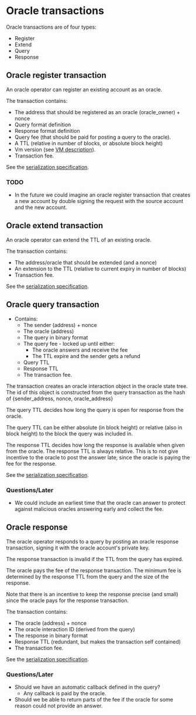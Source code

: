 # Oracle transactions

Oracle transactions are of four types:

* Register
* Extend
* Query
* Response

## Oracle register transaction

An oracle operator can register an existing account as an oracle.

The transaction contains:

* The address that should be registered as an oracle (oracle\_owner) + nonce
* Query format definition
* Response format definition
* Query fee (that should be paid for posting a query to the oracle).
* A TTL (relative in number of blocks, or absolute block height)
* Vm version (see [VM description](../contracts/contract_vms.md)).
* Transaction fee.

See the [serialization specification](../../utility-features/serializations.md#oracle-register-transaction).

### TODO

* In the future we could imagine an oracle register transaction that creates a new account by double signing the request with the source account and the new account.

## Oracle extend transaction

An oracle operator can extend the TTL of an existing oracle.

The transaction contains:

* The address/oracle that should be extended (and a nonce)
* An extension to the TTL (relative to current expiry in number of blocks)
* Transaction fee.

See the [serialization specification](../../utility-features/serializations.md#oracle-extend-transaction).

## Oracle query transaction

* Contains:
  * The sender (address) + nonce
  * The oracle (address)
  * The query in binary format
  * The query fee - locked up until either:
    * The oracle answers and receive the fee
    * The TTL expire and the sender gets a refund
  * Query TTL
  * Response TTL
  * The transaction fee.

The transaction creates an oracle interaction object in the oracle state tree. The id of this object is constructed from the query transaction as the hash of {sender\_address, nonce, oracle\_address}

The query TTL decides how long the query is open for response from the oracle.

The query TTL can be either absolute (in block height) or relative (also in block height) to the block the query was included in.

The response TTL decides how long the response is available when given from the oracle. The response TTL is always relative. This is to not give incentive to the oracle to post the answer late, since the oracle is paying the fee for the response.

See the [serialization specification](../../utility-features/serializations.md#oracle-query-transaction).

### Questions/Later

* We could include an earliest time that the oracle can answer to protect against malicious oracles answering early and collect the fee.

## Oracle response

The oracle operator responds to a query by posting an oracle response transaction, signing it with the oracle account's private key.

The response transaction is invalid if the TTL from the query has expired.

The oracle pays the fee of the response transaction. The minimum fee is determined by the response TTL from the query and the size of the response.

Note that there is an incentive to keep the response precise (and small) since the oracle pays for the response transaction.

The transaction contains:

* The oracle (address) + nonce
* The oracle interaction ID (derived from the query)
* The response in binary format
* Response TTL (redundant, but makes the transaction self contained)
* The transaction fee.

See the [serialization specification](../../utility-features/serializations.md#oracle-response-transaction).

### Questions/Later

* Should we have an automatic callback defined in the query?
  * Any callback is paid by the oracle.
* Should we be able to return parts of the fee if the oracle for some reason could not provide an answer.
